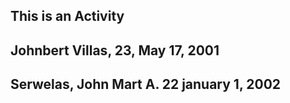 ## This is an Activity
## Johnbert Villas, 23, May 17, 2001
## Serwelas, John Mart A. 22 january 1, 2002
##